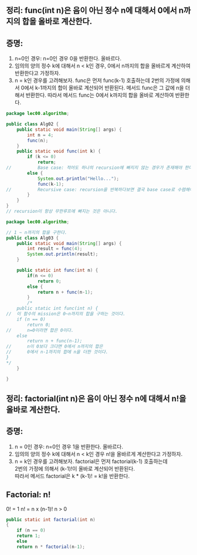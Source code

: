 ## 정리: func(int n)은 음이 아닌 정수 n에 대해서 0에서 n까지의 합을 올바로 계산한다.

## 증명:

1.  n=0인 경우: n=0인 경우 0을 반환한다. 올바르다.
2.  임의의 양의 정수 k에 대해서 n < k인 경우, 0에서 n까지의 합을 올바르게 계산하여 반환한다고 가정하자.
3.  n = k인 경우를 고려해보자. func은 먼저 func(k-1) 호출하는데 2번의 가정에 의해서
    0에서 k-1까지의 합이 올바로 계산되어 반환된다.
    메서드 func은 그 값에 n을 더해서 반환한다.
    따라서 메서드 func는 0에서 k까지의 합을 올바로 계산하여 반환한다.

```java
package lec00.algorithm;

public class Alg02 {
	public static void main(String[] args) {
		int n = 4;
		func(n);
	}
	public static void func(int k) {
		if (k <= 0)
			return;
//			Base case: 적어도 하나의 recursion에 빠지지 않는 경우가 존재해야 한다.
		else {
			System.out.println("Hello...");
			func(k-1);
//			Recursive case: recursion을 반복하다보면 결국 base case로 수렴해야 한다.
		}
	}
}
// recursion이 항상 무한루프에 빠지는 것은 아니다.
```

```java
package lec00.algorithm;

// 1 ~ n까지의 합을 구한다.
public class Alg03 {
	public static void main(String[] args) {
		int result = func(4);
		System.out.println(result);
	}

	public static int func(int n) {
		if(n <= 0)
			return 0;
		else {
			return n + func(n-1);
		}
		/*
	public static int func(int n) {
//	이 함수의 mission은 0~n까지의 합을 구하는 것이다.
	if (n == 0)
		return 0;
//		n=0이라면 합은 0이다.
	else
		return n + func(n-1);
//		n이 0보다 크다면 0에서 n까지의 합은
//		0에서 n-1까지의 합에 n을 더한 것이다.
}
*/
	}

}

```

## 정리: factorial(int n)은 음이 아닌 정수 n에 대해서 n!을 올바로 계산한다.

## 증명:

1. n = 0인 경우: n=0인 경우 1을 반환한다. 올바르다.
2. 임의의 양의 정수 k에 대해서 n < k인 경우 n!을 올바르게 계산한다고 가정하자.
3. n = k인 경우를 고려해보자. factorial은 먼저 factorial(k-1) 호출하는데 <br>
   2번의 가정에 의해서 (k-1)!이 올바로 계산되어 반환된다. <br>
   따라서 메서드 factorial은 k \* (k-1)! = k!을 반환한다.

## Factorial: n!

0! = 1
n! = n x (n-1)! n > 0

```java
public static int factorial(int n)
{
	if (n == 0)
	return 1;
	else
	return n * factorial(n-1);
```
